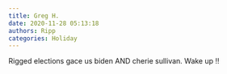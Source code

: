 ```yaml
---
title: Greg H.
date: 2020-11-28 05:13:18
authors: Ripp
categories: Holiday
---
```


 Rigged elections gace us biden AND cherie sullivan. Wake up !!